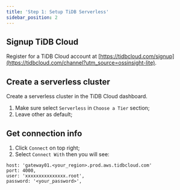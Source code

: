 ```yaml
---
title: 'Step 1: Setup TiDB Serverless'
sidebar_position: 2
---
```


## Signup TiDB Cloud

Register for a TiDB Cloud account at [https://tidbcloud.com/signup](https://tidbcloud.com/channel?utm_source=ossinsight-lite).

## Create a serverless cluster

Create a serverless cluster in the TiDB Cloud dashboard.

1. Make sure select `Serverless` in `Choose a Tier` section;
2. Leave other as default;


## Get connection info

1. Click `Connect` on top right;
2. Select `Connect With` then you will see:

  ```config
  host: 'gateway01.<your_region>.prod.aws.tidbcloud.com'
  port: 4000, 
  user: 'xxxxxxxxxxxxxxx.root', 
  password: '<your_password>', 
  ```
